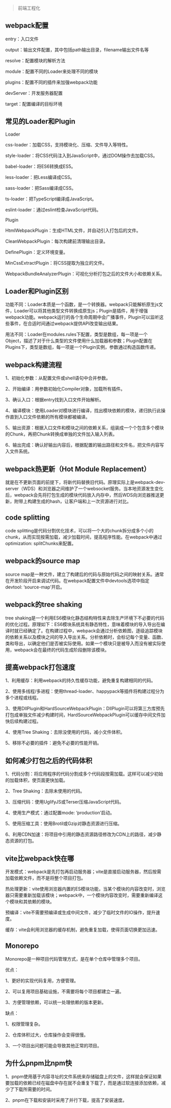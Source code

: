 > 前端工程化

## webpack配置

entry：入口文件

output：输出文件配置，其中包括path输出目录，filename输出文件名等

resolve：配置模块的解析方法

module：配置不同的Loader来处理不同的模块

plugins：配置不同的插件来加强webpack功能

devServer：开发服务器配置

target：配置编译的目标环境

 

## 常见的Loader和Plugin

Loader

css-loader：加载CSS，支持模块化、压缩、文件导入等特性。

style-loader：将CSS代码注入到JavaScript中，通过DOM操作去加载CSS。

babel-loader：将ES6转换成ES5。

less-loader：把Less编译成CSS。

sass-loader：把Sass编译成CSS。

ts-loader：把TypeScript编译成JavaScript。

eslint-loader：通过eslint检查JavaScript代码。

Plugin

HtmlWebpackPlugin：生成HTML文件，并自动引入打包后的文件。

CleanWebpackPlugin：每次构建前清理输出目录。

DefinePlugin：定义环境变量。

MinCssExtractPlugin：将CSS提取为独立的文件。

WebpackBundleAnalyzerPlugin：可视化分析打包之后的文件大小和依赖关系。

 

## Loader和Plugin区别

功能不同：Loader本质是一个函数，是一个转换器。webpack只能解析原生js文件，Loader可以将其他类型文件转换成原生js；Plugin是插件，用于增强webpack功能。webpack运行的各个生命周期中会广播事件，Plugin可以监听这些事件，在合适时间通过webpack提供API改变输出结果。

用法不同：Loader在modules.rules下配置，类型是数组，每一项是一个Object，描述了对于什么类型的文件使用什么加载器和参数；Plugin配置在Plugins下，类型是数组，每一项是一个Plugin实例，参数通过构造函数传递。

 

## webpack构建流程

1、初始化参数：从配置文件或shell语句中合并参数。

2、开始编译：用参数初始化Compiler对象，加载所有插件。

3、确认入口：根据entry找到入口文件开始解析。

4、编译模块：使用Loader对模块进行编译，找出模块依赖的模块，递归执行此操作直到入口文件依赖的所有模块都被编译。

5、输出资源：根据入口文件和模块之间的依赖关系，组装成一个个包含多个模块的Chunk，再把Chunk转换成单独的文件加入输入列表。

6、输出完成：确认好输出内容后，根据配置的输出路径和文件名，把文件内容写入文件系统。

 

## webpack热更新（Hot Module Replacement）

就是在不更新页面的前提下，将新代码替换旧代码。原理实际上是webpack-dev-server（WDS）和浏览器之间维护了一个websocket服务。当本地资源发生变化后，webpack会先将打包生成的模块代码放入内存中，然后WDS向浏览器推送更新，附带上构建生成的hash，让客户端和上一次资源进行对比。

 

## code splitting

code splitting是代码分割优化技术，可以将一个大的chunk拆分成多个小的chunk，从而实现按需加载，减少加载时间，提高程序性能。在webpack中通过optimization: splitChunks来配置。

 

## webpack的source map

source map是一种文件，建立了构建后的代码与原始代码之间的映射关系。通常在开发阶段开启来调试代码。在webpack配置文件中devtools选项中指定devtool: ‘source-map’开启。

## webpack的tree shaking

tree shaking是一个利用ES6模块化静态结构特性来去除生产环境下不必要的代码的优化过程。原理如下：ES6模块系统具有静态特性，意味着模块的导入导出在编译时就已经确定了。在构建过程中，webpack会通过分析依赖图，逐级追踪模块的依赖关系以及模块之间的导入导出关系。分析依赖时，会标记每个变量、函数、类和导出，以确定他们是否被实际使用。如果一个模块只是被导入而没有被实际使用，webpack会在最终的代码生成阶段删除该模块。

 

## 提高webpack打包速度

1、利用缓存：利用webpack的持久性缓存功能，避免重复构建相同的代码。

2、使用多线程/多进程：使用thread-loader、happypack等插件将构建过程分为多个进程或线程。

3、使用DllPlugin和HardSourceWebpackPlugin：DllPlugin可以将第三方库预先打包成单独文件减少构建时间，HardSourceWebpackPlugin可以缓存中间文件加快后续构建过程。

4、使用Tree Shaking：去除没使用的代码，减小文件体积。

5、移除不必要的插件：避免不必要的性能开销。

 

## 如何减少打包之后的代码体积

1、代码分割：将应用程序的代码分割成多个代码段按需加载。这样可以减少初始的加载体积，使页面更快加载。

2、Tree Shaking：去除未使用的代码。

3、压缩代码：使用UglifyJS或Terser压缩JavaScript代码。

4、使用生产模式：通过配置mode: ‘production’启动。

5、使用压缩工具：使用Brotil或Gzip对静态资源进行压缩。

6、利用CDN加速：将项目中引用的静态资源路径修改为CDN上的路径，减少静态资源的打包。

 

## vite比webpack快在哪

开发模式：webpack是先打包再启动服务器；vite是直接启动服务器，然后按需加载依赖文件，而不是将整个项目打包。

热处理更新：vite使用浏览器内置的ES模块功能，当某个模块的内容改变时，浏览器只需要重新加载该模块；webpack中，一个模块内容改变时，需要重新编译这个模块和其依赖的模块。

预编译：vite不需要预编译或生成中间文件，减少了临时文件的IO操作，提升速度。

缓存：vite会利用浏览器的缓存机制，避免重复加载，使得页面切换更加迅速。

 

## Monorepo

Monorepo是一种项目代码管理方式，是在单个仓库中管理多个项目。

优点：

1、更好的实现代码复用，方便管理。

2、可以复用项目基础设施，不需要将每个项目都建立一遍。

3、方便管理依赖，可以统一处理依赖的版本更新。

缺点：

1、权限管理复杂。

2、仓库体积过大，仓库操作会变得很慢。

3、一个项目出问题可能会导致其他正常的项目。

 

## 为什么pnpm比npm快

1、pnpm使用基于内容寻址的文件系统来存储磁盘上的文件，这样就会保证如果要加载的依赖已经在磁盘中存在就不会重复下载了，而是通过软连接添加依赖，减少了下载所需要的时间。

2、pnpm在下载和安装时采用了并行下载，提高了安装速度。

 

 

 
